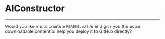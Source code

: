 # AIConstructor

---

Would you like me to create a `README.md` file and give you the actual downloadable content or help you deploy it to GitHub directly?

